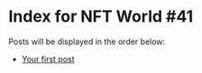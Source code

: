 # Index for NFT World #41
Posts will be displayed in the order below:

- [Your first post](./001-first.md)

